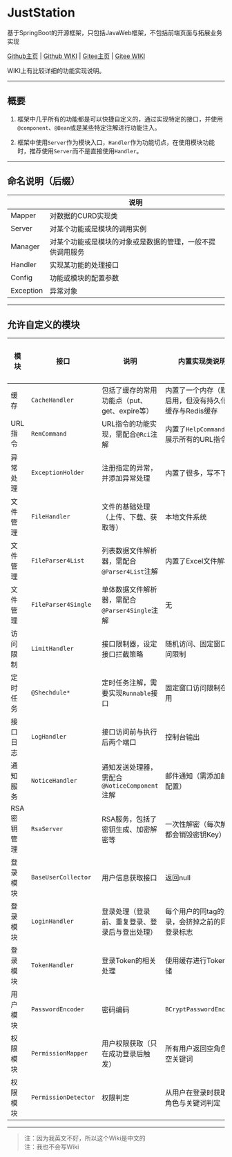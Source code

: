 # JustStation

基于SpringBoot的开源框架，只包括JavaWeb框架，不包括前端页面与拓展业务实现

[Github主页](https://github.com/Verlif/JustStation) | [Github WIKI](https://github.com/Verlif/JustStation/wiki) | [Gitee主页](https://gitee.com/Verlif/JustStation) | [Gitee WIKI](https://gitee.com/Verlif/JustStation/wikis/Home)

WIKI上有比较详细的功能实现说明。

----

## 概要

1. 框架中几乎所有的功能都是可以快捷自定义的，通过实现特定的接口，并使用`@component`、`@Bean`或是某些特定注解进行功能注入。

2. 框架中使用`Server`作为模块入口，`Handler`作为功能切点，在使用模块功能时，推荐使用`Server`而不是直接使用`Handler`。

----

## 命名说明（后缀）

| | 说明 |
| ---- | ---- |
| Mapper | 对数据的CURD实现类 |
| Server | 对某个功能或是模块的调用实例 |
| Manager | 对某个功能或是模块的对象或是数据的管理，一般不提供调用服务 |
| Handler | 实现某功能的处理接口 |
| Config | 功能或模块的配置参数 |
| Exception | 异常对象 |

----

## 允许自定义的模块

| 模块 | 接口 | 说明 | 内置实现类说明 | 允许数量 |
| ---- | ---- | ---- | ---- | ---- |
| 缓存 | `CacheHandler` | 包括了缓存的常用功能点（put、get、expire等） | 内置了一个内存（默认启用，但没有持久化）缓存与Redis缓存 | 1 |
| URL指令 | `RemCommand` | URL指令的功能实现，需配合`@Rci`注解 | 内置了`HelpCommand`用于展示所有的URL指令 | 1 |
| 异常处理 | `ExceptionHolder` | 注册指定的异常，并添加异常处理 | 内置了很多，写不下了 | 无限 |
| 文件管理 | `FileHandler` | 文件的基础处理（上传、下载、获取等） | 本地文件系统 | 1 |
| 文件管理 | `FileParser4List` | 列表数据文件解析器，需配合`@Parser4List`注解 | 内置了Excel文件解析 | 无限 |
| 文件管理 | `FileParser4Single` | 单体数据文件解析器，需配合`@Parser4Single`注解 | 无 | 无限 |
| 访问限制 | `LimitHandler` | 接口限制器，设定接口拦截策略 | 随机访问、固定窗口访问限制 | 无限 |
| 定时任务 | `@Shechdule*` | 定时任务注解，需要实现`Runnable`接口 | 固定窗口访问限制在使用 | 无限 |
| 接口日志 | `LogHandler` | 接口访问前与执行后两个端口 | 控制台输出 | 无限 |
| 通知服务 | `NoticeHandler` | 通知发送处理器，需配合`@NoticeComponent`注解 | 邮件通知（需添加邮箱配置） | 无限 |
| RSA密钥管理 | `RsaServer` | RSA服务，包括了密钥生成、加密解密等 | 一次性解密（每次解密都会销毁密钥Key） | 1 |
| 登录模块 | `BaseUserCollector` | 用户信息获取接口 | 返回null | 1 |
| 登录模块 | `LoginHandler` | 登录处理（登录前、重复登录、登录后与登出处理） | 每个用户的同tag的登录，会挤掉之前的同tag登录标志 | 1 |
| 登录模块 | `TokenHandler` | 登录Token的相关处理 | 使用缓存进行Token存储 | 1 |
| 用户模块 | `PasswordEncoder` | 密码编码 | `BCryptPasswordEncoder` | 1 |
| 权限模块 | `PermissionMapper` | 用户权限获取（只在成功登录后触发） | 所有用户返回空角色与空关键词 | 1 |
| 权限模块 | `PermissionDetector` | 权限判定 | 从用户在登录时获取的角色与关键词判定 | 1 |

----

> 注：因为我英文不好，所以这个Wiki是中文的  
> 注：我也不会写Wiki
